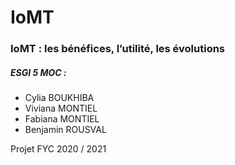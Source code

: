 # IoMT



### IoMT : les bénéfices, l’utilité, les évolutions



##### ESGI 5 MOC :

- Cylia BOUKHIBA
- Viviana MONTIEL
- Fabiana MONTIEL
-  Benjamin ROUSVAL



Projet FYC 2020 / 2021